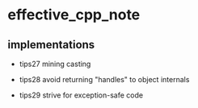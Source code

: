 # effective_cpp_note


## implementations
- tips27 mining casting

- tips28 avoid returning "handles" to object internals

- tips29 strive for exception-safe code
